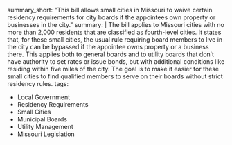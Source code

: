 summary_short: "This bill allows small cities in Missouri to waive certain residency requirements for city boards if the appointees own property or businesses in the city."
summary: |
  The bill applies to Missouri cities with no more than 2,000 residents that are classified as fourth-level cities. It states that, for these small cities, the usual rule requiring board members to live in the city can be bypassed if the appointee owns property or a business there. This applies both to general boards and to utility boards that don’t have authority to set rates or issue bonds, but with additional conditions like residing within five miles of the city. The goal is to make it easier for these small cities to find qualified members to serve on their boards without strict residency rules.
tags:
  - Local Government
  - Residency Requirements
  - Small Cities
  - Municipal Boards
  - Utility Management
  - Missouri Legislation
